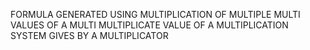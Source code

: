 FORMULA GENERATED USING MULTIPLICATION OF MULTIPLE MULTI VALUES OF A MULTI MULTIPLICATE VALUE OF A MULTIPLICATION SYSTEM GIVES BY A MULTIPLICATOR
